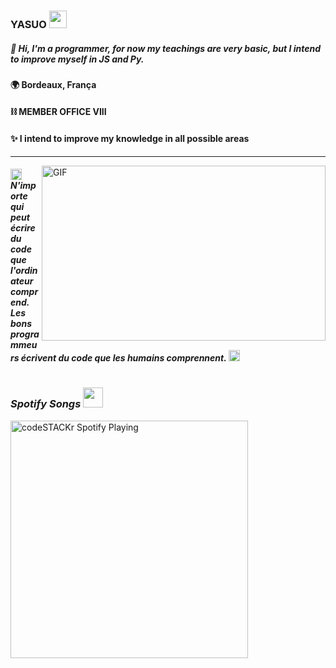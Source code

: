 ###  YASUO <img src="https://cdn.discordapp.com/emojis/799954767429500939.gif?v=1" width="28px"/>

##### 🧪 Hi, I'm a programmer, for now my teachings are very basic, but I intend to improve myself in JS and Py.

#### 🌍 Bordeaux, França
#### ⛓ MEMBER OFFICE VIII
#### ✨ I intend to improve my knowledge in all possible areas
---
<img align="right" alt="GIF" src="https://i.pinimg.com/originals/90/af/f5/90aff5c7eca36889703a1ee6fcd4d178.gif" height="280px" width="454px">

##### <img src="https://cdn.discordapp.com/emojis/797877059103096862.gif?v=1" width="18px"> N'importe qui peut écrire du code que l'ordinateur comprend. Les bons programmeurs écrivent du code que les humains comprennent. <img src="https://cdn.discordapp.com/emojis/797877059103096862.gif?v=1" width="18px">

#

### *Spotify Songs <img src="https://cdn.discordapp.com/emojis/778007604928315393.gif?v=1" width="32px"/>*
[<img src="https://now-playing-codeSTACKr.vercel.app/api/spotify-playing" alt="codeSTACKr Spotify Playing" width="380" />](https://open.spotify.com/user/irusheerz?si=jg4Tf5IrRgyKeXunisvGPQ)
